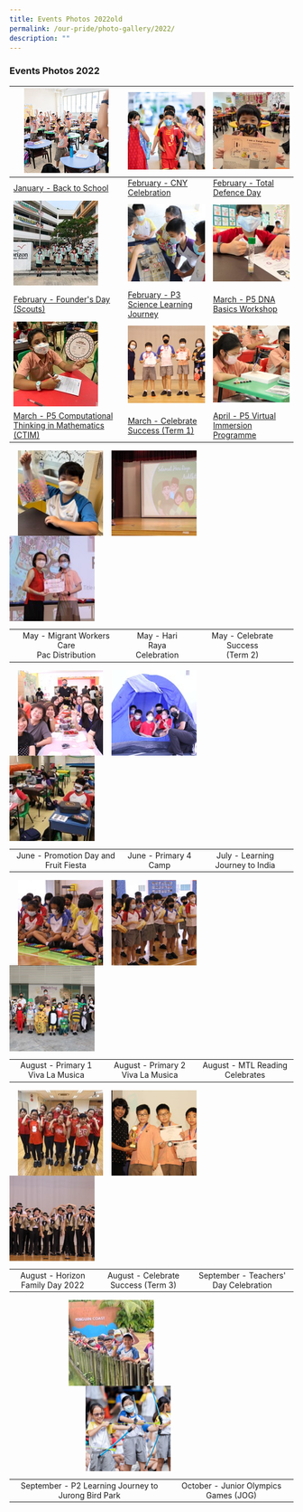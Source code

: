 ```yaml
---
title: Events Photos 2022old
permalink: /our-pride/photo-gallery/2022/
description: ""
---
```



### **Events Photos 2022**


| ![](/images/2022event1.jpg)| ![](/images/2022event2.jpg) |  ![](/images/2022event3.jpg) |
| -------- | -------- | -------- |
| [January - Back to School](https://www.flickr.com/photos/194559165@N03/sets/72177720296063090/)  | [February - CNY Celebration](https://www.flickr.com/photos/194559165@N03/sets/72177720297059514/)    |[February - Total Defence Day](https://www.flickr.com/photos/194559165@N03/sets/72177720297270361/)  |
| ![](/images/2022event4.jpg) | ![](/images/2022event5.jpg) | ![](/images/2022event6.jpg)|
|[February - Founder's Day (Scouts)](https://www.flickr.com/photos/194559165@N03/sets/72177720297275216/)|[February - P3 Science Learning Journey](https://www.flickr.com/photos/194559165@N03/sets/72177720297846123/)|[March - P5 DNA Basics Workshop](https://www.flickr.com/photos/194559165@N03/sets/72177720298211635/)|
| ![](/images/2022event7.jpg)| ![](/images/2022event8.jpg)| ![](/images/2022event9.jpg)|
|[ March - P5 Computational Thinking in Mathematics (CTIM)](https://www.flickr.com/photos/194559165@N03/sets/72177720298651779/)|[March - Celebrate Success (Term 1)](https://www.flickr.com/photos/194559165@N03/sets/72177720299284762/)|[April - P5 Virtual Immersion Programme](https://www.flickr.com/photos/194559165@N03/sets/72177720299228195/)|

<p><a href="https://www.flickr.com/photos/194559165@N03/sets/72177720299264489/"><img src="/images/2022event10.jpg" style="width:30%;margin-right:15px;margin-left:15px;" align = "left"></a></p>
<p><a href="https://www.flickr.com/photos/194559165@N03/sets/72177720299263725/"><img src="/images/2022event11.jpg" style="width:30%;margin-right:15px;" align = "left"></a></p>
<p><a href="https://www.flickr.com/photos/195698426@N05/sets/72177720299285382/"><img src="/images/2022event12.jpg" style="width:30%;margin-right:15px;" align = "left"></a></p>

<br clear="left">

|  |  |  |
|:---:|:---:|:---:|
| May - Migrant Workers Care<br> Pac Distribution | May - Hari Raya<br> Celebration | May - Celebrate Success <br>(Term 2) |

<p><a href="https://www.flickr.com/photos/195698426@N05/sets/72177720300794521/"><img src="/images/2022event13.jpg" style="width:30%;margin-right:15px;margin-left:15px;" align = "left"></a></p>
<p><a href="https://www.flickr.com/photos/195698426@N05/sets/72177720300795075/"><img src="/images/2022event14.jpg" style="width:30%;margin-right:15px;" align = "left"></a></p>
<p><a href="https://www.flickr.com/photos/195698426@N05/sets/72177720300796217/"><img src="/images/2022event15.jpg" style="width:30%;margin-right:15px;" align = "left"></a></p>

<br clear="left">

|  |  |  |
|:---:|:---:|:---:|
| June - Promotion Day and Fruit Fiesta | June - Primary 4 Camp | July - Learning Journey to India |

<p><a href="https://www.flickr.com/photos/195698426@N05/sets/72177720301564082/"><img src="/images/2022event16.jpg" style="width:30%;margin-right:15px;margin-left:15px;" align = "left"></a></p>
<p><a href="https://www.flickr.com/photos/195698426@N05/sets/72177720301567509/"><img src="/images/2022event17.jpg" style="width:30%;margin-right:15px;" align = "left"></a></p>
<p><a href="https://www.flickr.com/photos/195698426@N05/sets/72177720301552180/"><img src="/images/2022event18.jpg" style="width:30%;margin-right:15px;" align = "left"></a></p>

<br clear="left">

|  |  |  |
|:---:|:---:|:---:|
| August - Primary 1 Viva La Musica | August - Primary 2 Viva La Musica | August - MTL Reading Celebrates |

<p><a href="https://www.flickr.com/photos/195698426@N05/sets/72177720302380731/"><img src="/images/2022event19.jpg" style="width:30%;margin-right:15px;margin-left:15px;" align = "left"></a></p>
<p><a href="https://www.flickr.com/photos/195698426@N05/sets/72177720302391067/"><img src="/images/2022event20.jpg" style="width:30%;margin-right:15px;" align = "left"></a></p>
<p><a href="https://www.flickr.com/photos/195698426@N05/sets/72177720302421403/"><img src="/images/2022event21.jpg" style="width:30%;margin-right:15px;" align = "left"></a></p>

<br clear="left">

|  |  |  |
|:---:|:---:|:---:|
| August - Horizon Family Day 2022 | August - Celebrate Success (Term 3) | September - Teachers' Day Celebration |

<p><a href="https://www.flickr.com/photos/195698426@N05/sets/72177720303342688/"><img src="/images/2022event22.jpg" style="width:30%;margin-right:15px;margin-left:105px;" align = "left"></a></p>
<p><a href="https://www.flickr.com/photos/195698426@N05/sets/72177720303323230/"><img src="/images/2022event23.jpg" style="width:30%;margin-left:135px;" align = "left"></a></p>

<br clear="left">

|  |  |
|:---:|:---:|
| September - P2 Learning Journey to Jurong Bird Park | October - Junior Olympics Games (JOG) |